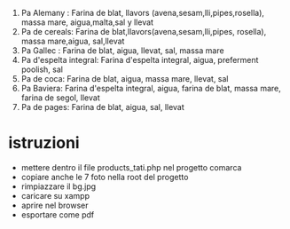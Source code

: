 1. Pa Alemany : Farina de blat, llavors (avena,sesam,lli,pipes,rosella), massa mare, aigua,malta,sal y llevat
2. Pa de cereals: Farina de blat,llavors(avena,sesam,lli,pipes, rosella), massa mare,aigua, sal,llevat
3. Pa Gallec : Farina de blat, aigua, llevat, sal, massa mare
4. Pa d'espelta integral: Farina d'espelta integral, aigua, preferment poolish, sal
5. Pa de coca: Farina de blat, aigua, massa mare, llevat, sal
6. Pa Baviera: Farina d'espelta integral, aigua, farina de blat, massa mare, farina de segol, llevat
7. Pa de pages: Farina de blat, aigua, sal, llevat

# istruzioni
+ mettere dentro il file products_tati.php nel progetto comarca
+ copiare anche le 7 foto nella root del progetto
+ rimpiazzare il bg.jpg
+ caricare su xampp
+ aprire nel browser
+ esportare come pdf

